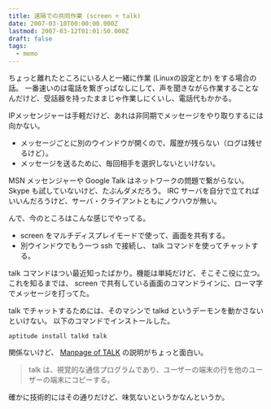```yaml
---
title: 遠隔での共同作業 (screen + talk)
date: 2007-03-10T00:00:00.000Z
lastmod: 2007-03-12T01:01:50.000Z
draft: false
tags:
  - memo
---
```


ちょっと離れたところにいる人と一緒に作業 (Linuxの設定とか) をする場合の話。 一番速いのは電話を繋ぎっぱなしにして、声を聞きながら作業することなんだけど、受話器を持ったままじゃ作業しにくいし、電話代もかかる。

IPメッセンジャーは手軽だけど、あれは非同期でメッセージをやり取りするには向かない。

* メッセージごとに別のウインドウが開くので、履歴が残らない（ログは残せるけど）。
* メッセージを送るために、毎回相手を選択しないといけない。

MSN メッセンジャーや Google Talk はネットワークの問題で繋がらない。 Skype も試していないけど、たぶんダメだろう。 IRC サーバを自分で立てればいいんだろうけど、サーバ・クライアントともにノウハウが無い。

んで、今のところはこんな感じでやってる。

* screen をマルチディスプレイモードで使って、画面を共有する。
* 別ウインドウでもう一つ ssh で接続し、 talk コマンドを使ってチャットする。

talk コマンドはつい最近知ったばかり。機能は単純だけど、そこそこ役に立つ。 これを知るまでは、 screen で共有している画面のコマンドラインに、ローマ字でメッセージを打ってた。

talk でチャットするためには、そのマシンで talkd というデーモンを動かさないといけない。 以下のコマンドでインストールした。

```
aptitude install talkd talk
```

関係ないけど、 [Manpage of TALK](http://www.linux.or.jp/JM/html/netkit/man1/talk.1.html) の説明がちょっと面白い。

> talk は、視覚的な通信プログラムであり、ユーザーの端末の行を他のユーザーの端末にコピーする。

確かに技術的にはその通りだけど、味気ないというかなんというか。
